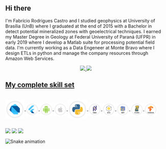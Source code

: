 ## Hi there

I'm Fabrício Rodrigues Castro and I studied geophysics at University of Brasília (UnB) where I graduated at the end of 2015 with a Bachelor in detect potential mineralized zones with geoelectrical techniques. I earned my Master Degree in Geology at Federal University of Paraná (UFPR) in early 2019 where I develop a Matlab suite for processing potential field data. I'm currently working as a Data Engeneer at Monte Bravo where I design ETLs in python and manage the company resources through Amazon Web Services.

<div align="center">
  <a href="https://github.com/fcastro25">
  <img height="180em" src="https://github-readme-stats.vercel.app/api?username=fcastro25&show_icons=true&theme=default&include_all_commits=true&count_private=true"/>
  <img height="180em" src="https://github-readme-stats.vercel.app/api/top-langs/?username=fcastro25&layout=compact&langs_count=7&theme=default"/>
</div>
  
## My complete skill set 

  
<div style="display: block"><br>
  <img align="center" alt="PL-Dart" height="60" width="60" src="https://github.com/fcastro25/fcastro25/blob/main/SKILL%20SET%20BADGES/Group%20234.png">
  <img align="center" alt="FLUTTER" height="40" width="40" src="https://github.com/fcastro25/fcastro25/blob/main/SKILL%20SET%20BADGES/Group%20235.png">
  <img align="center" alt="ANDROID" height="40" width="40" src="https://github.com/fcastro25/fcastro25/blob/main/SKILL%20SET%20BADGES/Group%20241.png">
  <img align="center" alt="IOS" height="40" width="40" src="https://github.com/fcastro25/fcastro25/blob/main/SKILL%20SET%20BADGES/Group%20242.png">
  
  <img align="center" alt="PL-Python" height="60" width="60" src="https://github.com/fcastro25/fcastro25/blob/main/SKILL%20SET%20BADGES/Group%20236.png">
  <img align="center" alt="PANDAS" height="40" width="40" src="https://github.com/fcastro25/fcastro25/blob/main/SKILL%20SET%20BADGES/Group%20245.png">
  <img align="center" alt="BOTO3" height="40" width="40" src="https://github.com/fcastro25/fcastro25/blob/main/SKILL%20SET%20BADGES/Group%20244.png">
  <img align="center" alt="NUMPY" height="40" width="40" src="https://github.com/fcastro25/fcastro25/blob/main/SKILL%20SET%20BADGES/Group%20253.png">
  <img align="center" alt="PSYCOPG2" height="40" width="40" src="https://github.com/fcastro25/fcastro25/blob/main/SKILL%20SET%20BADGES/Group%20250.png">
  <img align="center" alt="TENSORFLOW" height="40" width="40" src="https://github.com/fcastro25/fcastro25/blob/main/SKILL%20SET%20BADGES/Group%20251.png">
</div>
  
  ##
 
<div> 
  <a href="https://www.linkedin.com/in/fabriciocastro/" target="_blank"><img src="https://img.shields.io/badge/-LinkedIn-%230077B5?style=for-the-badge&logo=linkedin&logoColor=white" target="_blank"></a> 
  <a href="https://www.youtube.com/channel/UCQMEHsslFDiKlOcvr_6no1w/videos" target="_blank"><img src="https://img.shields.io/badge/YouTube-FF0000?style=for-the-badge&logo=youtube&logoColor=white" target="_blank"></a>
  <a href = "mailto:fcastrogeof@gmail.com"><img src="https://img.shields.io/badge/-Gmail-%23333?style=for-the-badge&logo=gmail&logoColor=white" target="_blank"></a>
 
  ![Snake animation](https://github.com/fcastro25/fcastro25/blob/output/github-contribution-grid-snake.svg)
 
</div>
